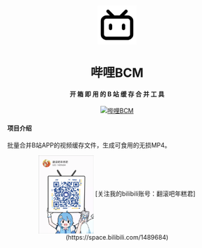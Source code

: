 <div align="center">

<img src="ic_launcher.png" width="90px" style="margin-top:30px;"/>
<h1 align="center">
    哔哩BCM
</h1>
<h4 align="center">
    开 箱 即 用 的 B 站 缓 存 合 并 工 具
</h4> 
</div>

<p align="center">
    <a href="#">
        <img src="https://img.shields.io/badge/哔哩BCM-0.28A+-green.svg" alt="哔哩BCM">
    </a>
</p>

#### 项目介绍
批量合并B站APP的视频缓存文件，生成可食用的无损MP4。

<div align="center">
    <img src="qr.png" width = "25%" height = "25%" alt="qr" align=center title="关注我的bilibili账号：翻滚吧年糕君"/>
    [关注我的bilibili账号：翻滚吧年糕君](https://space.bilibili.com/1489684)
</div>

